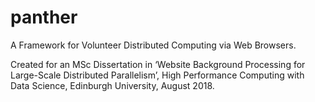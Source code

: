 # panther
A Framework for Volunteer Distributed Computing via Web Browsers.

Created for an MSc Dissertation in ‘Website Background Processing for Large-Scale Distributed Parallelism’, High Performance Computing with Data Science, Edinburgh University, August 2018.


